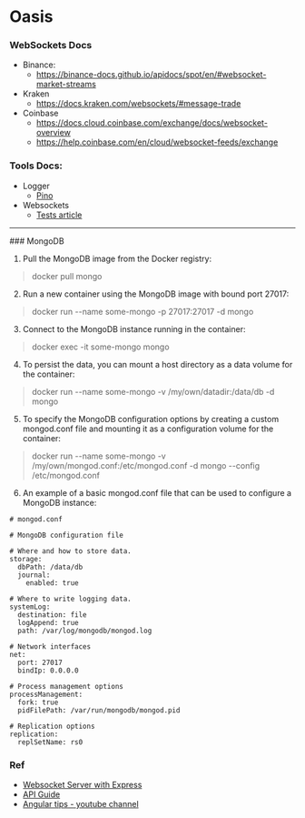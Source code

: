 # Oasis

### WebSockets Docs
* Binance:
  * https://binance-docs.github.io/apidocs/spot/en/#websocket-market-streams
* Kraken
  * https://docs.kraken.com/websockets/#message-trade
* Coinbase
  * https://docs.cloud.coinbase.com/exchange/docs/websocket-overview
  * https://help.coinbase.com/en/cloud/websocket-feeds/exchange

### Tools Docs:
* Logger
  * [Pino](https://getpino.io/#/)
* Websockets
  * [Tests article](https://thomason-isaiah.medium.com/writing-integration-tests-for-websocket-servers-using-jest-and-ws-8e5c61726b2a)

<hr>
### MongoDB

1. Pull the MongoDB image from the Docker registry:
> docker pull mongo

2. Run a new container using the MongoDB image with bound port 27017:
> docker run --name some-mongo -p 27017:27017 -d mongo

3. Connect to the MongoDB instance running in the container:
> docker exec -it some-mongo mongo

4. To persist the data, you can mount a host directory as a data volume for the container:
> docker run --name some-mongo -v /my/own/datadir:/data/db -d mongo

5. To specify the MongoDB configuration options by creating a custom mongod.conf file and mounting it as a configuration volume for the container:
> docker run --name some-mongo -v /my/own/mongod.conf:/etc/mongod.conf -d mongo --config /etc/mongod.conf

6. An example of a basic mongod.conf file that can be used to configure a MongoDB instance:
```
# mongod.conf

# MongoDB configuration file

# Where and how to store data.
storage:
  dbPath: /data/db
  journal:
    enabled: true

# Where to write logging data.
systemLog:
  destination: file
  logAppend: true
  path: /var/log/mongodb/mongod.log

# Network interfaces
net:
  port: 27017
  bindIp: 0.0.0.0

# Process management options
processManagement:
  fork: true
  pidFilePath: /var/run/mongodb/mongod.pid

# Replication options
replication:
  replSetName: rs0

```

### Ref
* [Websocket Server with Express](https://cheatcode.co/tutorials/how-to-set-up-a-websocket-server-with-node-js-and-express)
* [API Guide](https://github.com/losikov/api-example)
* [Angular tips - youtube channel](https://www.youtube.com/@kreuzercode/videos)
